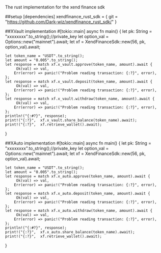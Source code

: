The rust implementation for the xend finance sdk 

##setup
[dependencies]
xendfinance_rust_sdk = { git = "https://github.com/Dark-wiz/xendfinance_rust_sdk/" }


##XVault implementation
#[tokio::main]
async fn main() {
    let pk: String = "xxxxxxxx".to_string();//private_key
    let option_val = Options::new("mainnet").await;
    let xf = XendFinanceSdk::new(56, pk, option_val).await;

    let token_name = "USDT".to_string();
    let amount = "0.005".to_string();
    let response = match xf.x_vault.approve(token_name, amount).await {
         Ok(val) => val,
        Err(error) => panic!("Problem reading transaction: {:?}", error),
    };
    let response = match xf.x_vault.deposit(token_name, amount).await {
         Ok(val) => val,
        Err(error) => panic!("Problem reading transaction: {:?}", error),
    };
    let response = match xf.x_vault.withdraw(token_name, amount).await {
         Ok(val) => val,
        Err(error) => panic!("Problem reading transaction: {:?}", error),
    };
    println!("{:#?}", response);
    print!("{:?}",  xf.x_vault.share_balance(token_name).await);
    print!("{:?}",  xf.retrieve_wallet().await);
}


##XAuto implementation
#[tokio::main]
async fn main() {
    let pk: String = "xxxxxxxx".to_string();//private_key
    let option_val = Options::new("mainnet").await;
    let xf = XendFinanceSdk::new(56, pk, option_val).await;

    let token_name = "USDT".to_string();
    let amount = "0.005".to_string();
    let response = match xf.x_auto.approve(token_name, amount).await {
         Ok(val) => val,
        Err(error) => panic!("Problem reading transaction: {:?}", error),
    };
    let response = match xf.x_auto.deposit(token_name, amount).await {
         Ok(val) => val,
        Err(error) => panic!("Problem reading transaction: {:?}", error),
    };
    let response = match xf.x_auto.withdraw(token_name, amount).await {
         Ok(val) => val,
        Err(error) => panic!("Problem reading transaction: {:?}", error),
    };
    println!("{:#?}", response);
    print!("{:?}",  xf.x_auto.share_balance(token_name).await);
    print!("{:?}",  xf.retrieve_wallet().await);
}